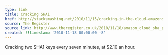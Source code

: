 ```yaml
---
type: link
title: Cracking SHA1 
href: http://stacksmashing.net/2010/11/15/cracking-in-the-cloud-amazons-new-ec2-gpu-instances/
source: The Register
source_link: http://www.theregister.co.uk/2010/11/18/amazon_cloud_sha_password_hack/
created: !!timestamp '2010-11-18 00:00:00 -8'
---
```

Cracking two SHA1 keys every seven minutes, at $2.10 an hour.
